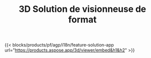 ﻿---
title: 3D Solution de visionneuse de format 
weight: 7730
url: /fr/viewer
limit: 
description: Affichage de fichiers 3D à partir de n'importe quel appareil
---
{{< blocks/products/pf/agp/i18n/feature-solution-app url="https://products.aspose.app/3d/viewer/embed&h1&h2" >}} 
